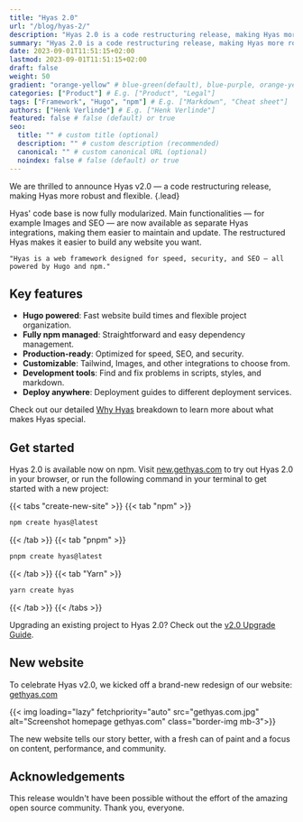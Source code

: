 ```yaml
---
title: "Hyas 2.0"
url: "/blog/hyas-2/"
description: "Hyas 2.0 is a code restructuring release, making Hyas more robust and flexible."
summary: "Hyas 2.0 is a code restructuring release, making Hyas more robust and flexible."
date: 2023-09-01T11:51:15+02:00
lastmod: 2023-09-01T11:51:15+02:00
draft: false
weight: 50
gradient: "orange-yellow" # blue-green(default), blue-purple, orange-yellow, pink-blue, or purple-orange (this setting is only relevant when "images: []")
categories: ["Product"] # E.g. ["Product", "Legal"]
tags: ["Framework", "Hugo", "npm"] # E.g. ["Markdown", "Cheat sheet"]
authors: ["Henk Verlinde"] # E.g. ["Henk Verlinde"]
featured: false # false (default) or true
seo:
  title: "" # custom title (optional)
  description: "" # custom description (recommended)
  canonical: "" # custom canonical URL (optional)
  noindex: false # false (default) or true
---
```


We are thrilled to announce Hyas v2.0 — a code restructuring release, making Hyas more robust and flexible.
{.lead}

Hyas' code base is now fully modularized. Main functionalities — for example Images and SEO — are now available as separate Hyas integrations, making them easier to maintain and update. The restructured Hyas makes it easier to build any website you want.

```quote
"Hyas is a web framework designed for speed, security, and SEO — all powered by Hugo and npm."
```

## Key features

- **Hugo powered**: Fast website build times and flexible project organization.
- **Fully npm managed**: Straightforward and easy dependency management.
- **Production-ready**: Optimized for speed, SEO, and security.
- **Customizable**: Tailwind, Images, and other integrations to choose from.
- **Development tools**: Find and fix problems in scripts, styles, and markdown.
- **Deploy anywhere**: Deployment guides to different deployment services.

Check out our detailed [Why Hyas](https://docs.gethyas.com/concepts/why-hyas/) breakdown to learn more about what makes Hyas special.

## Get started

Hyas 2.0 is available now on npm. Visit [new.gethyas.com](https://new.gethyas.com/) to try out Hyas 2.0 in your browser, or run the following command in your terminal to get started with a new project:

{{< tabs "create-new-site" >}}
{{< tab "npm" >}}

```bash
npm create hyas@latest
```

{{< /tab >}}
{{< tab "pnpm" >}}

```bash
pnpm create hyas@latest
```

{{< /tab >}}
{{< tab "Yarn" >}}

```bash
yarn create hyas
```

{{< /tab >}}
{{< /tabs >}}

Upgrading an existing project to Hyas 2.0? Check out the [v2.0 Upgrade Guide](https://docs.gethyas.com/guides/upgrade-to/v2/).

## New website

To celebrate Hyas v2.0, we kicked off a brand-new redesign of our website: [gethyas.com](https://gethyas.com/)

{{< img loading="lazy" fetchpriority="auto" src="gethyas.com.jpg" alt="Screenshot homepage gethyas.com" class="border-img mb-3">}}

The new website tells our story better, with a fresh can of paint and a focus on content, performance, and community.

## Acknowledgements

This release wouldn't have been possible without the effort of the amazing open source community. Thank you, everyone.
